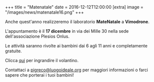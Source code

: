 +++
title = "Matenatale"
date = 2016-12-12T12:00:00
[extra]
image = "/images/news/matenatale16.png"
+++

Anche quest'anno realizzeremo il laboratorio **MateNatale** a **Vimodrone**.

L'appuntamento è il **17 dicembre** in via dei Mille 30 nella sede dell'associazione Plesios Onlus.

Le attività  saranno rivolte ai bambini dai 6 agli 11 anni e completamente gratuite.

Clicca <a href="https://www.luogoideale.org/images/news/matenatale16.png" target='_blank'>qui</a> per ingrandire il volantino.



Contattaci a [pigreco@luogoideale.org][1] per maggiori informazioni o farci sapere che porterai i tuoi bambini!

[1]: mailto:pigreco@luogoideale.org
[2]: https://www.luogoideale.org/#mate-natale
